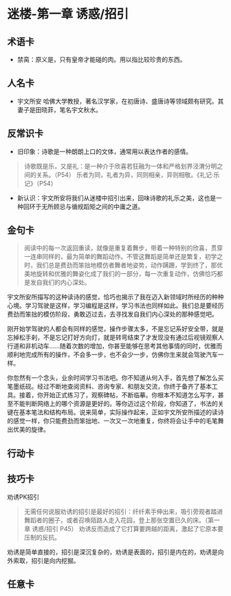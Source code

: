 # 迷楼-第一章 诱惑/招引

## 术语卡

+ 禁脔：原义是，只有皇帝才能碰的肉。用以指比较珍贵的东西。

## 人名卡

+ 宇文所安
哈佛大学教授，著名汉学家，在初唐诗、盛唐诗等领域颇有研究。其妻子是田晓菲，笔名宇文秋水。

## 反常识卡

+ 旧印象：诗歌是一种朗朗上口的文体，通常用以表达作者的感情。
>诗歌既是乐，又是礼：是一种介于欣喜若狂融为一体和严格划界泾渭分明之间的关系。（P54）
>乐者为同，礼者为异，同则相亲，异则相敬。《礼记·乐记》（P54）
+ 新认识：宇文所安将我们从迷楼中招引出来，回味诗歌的礼乐之美，这也是一种回环于无所顾忌与循规蹈矩之间的中庸之道。

## 金句卡

> 阅读中的每一次返回重读，就像是重复着舞步，带着一种特别的欣喜，贯穿一连串同样的，最为简单的舞蹈动作。不管这舞蹈是简单还是繁复，初学之时，我们总是费劲而笨拙地模仿者舞者地姿势，动作蹒跚，学到终了，那优美地旋转和优雅的舞姿化成了我们的一部分，每一次重复动作，仿佛恰巧都是发自我们的内心深处。

宇文所安所描写的这种读诗的感觉，恰巧也揭示了我在迈入新领域时所经历的种种心境。学习驾驶是这样，学习编程是这样，学习书法也同样如此。我们总是要经历费劲而笨拙的模仿阶段，勇敢迈过去，去寻找发自我们内心深处的那种感觉吧。

刚开始学驾驶的人都会有同样的感觉，操作步骤太多，不是忘记系好安全带，就是忘掉松手刹，不是忘记打好方向灯，就是转弯结束了才发现没有通过后视镜观察人行道和非机动车……随着次数的增加，你甚至能够在思考其他事情的同时，优雅而顺利地完成所有的操作，不会多一步，也不会少一步，仿佛你生来就会驾驶汽车一样。

你忽然有一个念头，业余时间学习书法吧。你不知道从何入手，首先想了解怎么买笔墨纸砚。经过不断地查阅资料、咨询专家、和朋友交流，你终于备齐了基本工具。接着，你开始正式练习了，观察碑帖，不断临摹。你根本不知道怎么写字，甚至不能判断网络上的哪个资源是更好的。等你迈过这个阶段，你知道了，书法的关键在基本笔法和结构布局。说来简单，实际操作起来，正如宇文所安所描述的读诗的感觉一样，你只能费劲而笨拙地、一次又一次地重复，你终将会让手中的毛笔舞出优美的旋律。

## 行动卡

## 技巧卡
劝诱PK招引
> 无需任何说服劝诱的招引是最好的招引：纤纤素手伸出来，吸引旁观者踏进舞蹈者的圈子，或者召唤陌路人走入花园，登上那张空置已久的床。（第一章 诱惑/招引 P45）
>劝诱反而造成了它打算要跨越的距离，激起了它原本要压制的反抗。

劝诱是简单直接的，招引是深沉复杂的，劝诱是表面的，招引是内在的，劝诱是向外索取，招引是向内挖掘。

## 任意卡
